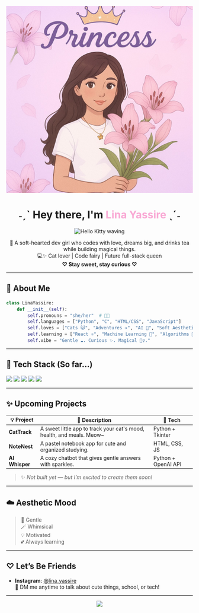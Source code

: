 <p align="center">
  <img src="WhatsApp Image 2025-05-19 at 02.26.00_f2c68f12.jpg" width="650" >

<h1 align="center">˗ˏˋ  Hey there, I'm <span style="color:#F9A8D4;">Lina Yassire</span>  ˎˊ˗</h1>

<p align="center">
  <img src="https://media.giphy.com/media/nd0OUZt0L0I2j4k5wE/giphy.gif" width="200" alt="Hello Kitty waving" />
</p>

<p align="center">
  🌸 A soft-hearted dev girl who codes with love, dreams big, and drinks tea while building magical things.  
  <br />
  💻✨ Cat lover | Code fairy | Future full-stack queen  
  <br />
  <strong>♡ Stay sweet, stay curious ♡</strong>
</p>

---

## 🌷 About Me

```python
class LinaYassire:
    def __init__(self):
        self.pronouns = "she/her"  # 🌸✨
        self.languages = ["Python", "C", "HTML/CSS", "JavaScript"]
        self.loves = ["Cats 🐱", "Adventures ✈️", "AI 🤖", "Soft Aesthetics 🌸"]
        self.learning = ["React ⚛️", "Machine Learning 🧠", "Algorithms 🔄"]
        self.vibe = "Gentle ☁️. Curious ✨. Magical 🧚‍♀️."
```

---

## 💖 Tech Stack (So far...)

<p align="left">
  <img src="https://img.shields.io/badge/Python-FFE5F1?style=for-the-badge&logo=python&logoColor=3776AB" />
  <img src="https://img.shields.io/badge/HTML5-FCE4EC?style=for-the-badge&logo=html5&logoColor=E34F26" />
  <img src="https://img.shields.io/badge/CSS3-F3E5F5?style=for-the-badge&logo=css3&logoColor=1572B6" />
  <img src="https://img.shields.io/badge/JavaScript-FFF8E1?style=for-the-badge&logo=javascript&logoColor=F7DF1E" />
  <img src="https://img.shields.io/badge/VS_Code-EDE7F6?style=for-the-badge&logo=visual-studio-code&logoColor=007ACC" />
</p>

---

## ✨ Upcoming Projects

| 💡 Project | 🍭 Description | 🧁 Tech |
|-----------|----------------|---------|
| **CatTrack** | A sweet little app to track your cat's mood, health, and meals. Meow~ | Python + Tkinter |
| **NoteNest** | A pastel notebook app for cute and organized studying. | HTML, CSS, JS |
| **AI Whisper** | A cozy chatbot that gives gentle answers with sparkles. | Python + OpenAI API |

> ✨ *Not built yet — but I’m excited to create them soon!*

---

## ☁️ Aesthetic Mood

> 🌸 Gentle  
> 🪄 Whimsical  
> 💡 Motivated  
> 💕 Always learning

---

## ♡ Let’s Be Friends

- **Instagram**: [@lina_yassire](https://instagram.com/lina_yassire)  
  💌 DM me anytime to talk about cute things, school, or tech!

---

<p align="center">
  <img src="https://readme-typing-svg.herokuapp.com?font=Quicksand&size=24&pause=1000&color=F9A8D4&center=true&vCenter=true&width=435&lines=Thanks+for+visiting!;You're+magical+and+so+am+I!;Let's+code+cute+things+together!" />
</p>
